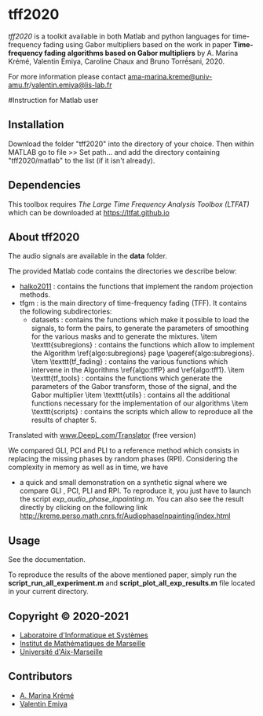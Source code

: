 # tff2020
*tff2020* is a toolkit available in both Matlab and python languages for time-frequency fading using Gabor multipliers based on the work in paper
**Time-frequency fading algorithms based on Gabor multipliers**
by A. Marina Krémé, Valentin Emiya, Caroline Chaux and Bruno Torré́sani, 2020.

For more information please contact ama-marina.kreme@univ-amu.fr/valentin.emiya@lis-lab.fr

#Instruction for Matlab user

## Installation

Download the folder "tff2020" into the directory of your choice. 
Then within MATLAB go to file >> Set path... and add the directory containing
 "tff2020/matlab" to the list (if it isn't already). 


## Dependencies

This toolbox requires *The Large Time Frequency Analysis Toolbox (LTFAT)* 
which can be downloaded  at  https://ltfat.github.io   

## About tff2020
The audio signals are available in the **data** folder.

The provided Matlab code contains the directories we describe below: 
* [halko2011](#halko2011) : contains the functions that implement the random projection methods.
* tfgm : is the main directory of time-frequency fading (TFF). It contains the following subdirectories:
   - datasets : contains the functions which make it possible to load the signals, to form the pairs, to generate the parameters of smoothing for the various masks and to generate the mixtures.
 \item \texttt{subregions} : contains the functions which allow to implement the Algorithm \ref{algo:subregions} page \pageref{algo:subregions}.
 \item \texttt{tf\_fading} : contains the various functions which intervene in the Algorithms \ref{algo:tffP} and \ref{algo:tff1}.
 \item \texttt{tf\_tools} : contains the functions which generate the parameters of the Gabor transform, those of the signal, and the Gabor multiplier
 \item \texttt{utils} : contains all the additional functions necessary for the implementation of our algorithms
  \item \texttt{scripts} : contains the scripts which allow to reproduce all the results of chapter 5.

Translated with www.DeepL.com/Translator (free version)



We compared GLI, PCI and PLI to a reference method which consists in replacing the missing phases by random phases (RPI).
Considering the complexity in memory as well as in time, we have 
- a quick and small demonstration on a synthetic signal where we compare GLI , PCI, PLI and RPI. 
To reproduce it, you just have to launch the script *exp_audio_phase_inpainting.m*. 
You can also see the result directly by clicking on the following link http://kreme.perso.math.cnrs.fr/AudiophaseInpainting/index.html



## Usage

See the documentation. 

To reproduce the results of the above mentioned paper, simply run the **script_run_all_experiment.m** and **script_plot_all_exp_results.m**
file located in your current directory. 



## Copyright © 2020-2021

- [Laboratoire d'Informatique et Systèmes](https://www.lis-lab.fr) 
- [Institut de Mathématiques de Marseille](https://www.i2m.univ-amu.fr)
- [Université d'Aix-Marseille](https://www.univ-amu.fr)


## Contributors

- [A. Marina Krémé](ama-marina.kreme@univ-amu.fr)
- [Valentin Emiya](valentin.emiya@lis-lab.fr)



